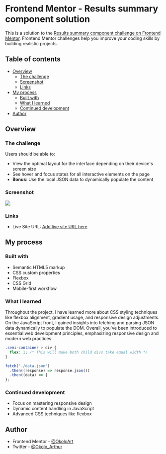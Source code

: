 # Frontend Mentor - Results summary component solution

This is a solution to the [Results summary component challenge on Frontend Mentor](https://www.frontendmentor.io/challenges/results-summary-component-CE_K6s0maV). Frontend Mentor challenges help you improve your coding skills by building realistic projects.

## Table of contents

- [Overview](#overview)
  - [The challenge](#the-challenge)
  - [Screenshot](#screenshot)
  - [Links](#links)
- [My process](#my-process)
  - [Built with](#built-with)
  - [What I learned](#what-i-learned)
  - [Continued development](#continued-development)
- [Author](#author)

## Overview

### The challenge

Users should be able to:

- View the optimal layout for the interface depending on their device's screen size
- See hover and focus states for all interactive elements on the page
- **Bonus**: Use the local JSON data to dynamically populate the content

### Screenshot

![](./screenshot.jpg)

### Links

- Live Site URL: [Add live site URL here](https://your-live-site-url.com)

## My process

### Built with

- Semantic HTML5 markup
- CSS custom properties
- Flexbox
- CSS Grid
- Mobile-first workflow

### What I learned

Throughout the project, I have learned more about CSS styling techniques like flexbox alignment, gradient usage, and responsive design adjustments. On the JavaScript front, I gained insights into fetching and parsing JSON data dynamically to populate the DOM. Overall, you've been introduced to essential web development principles, emphasizing responsive design and modern web practices.

```css
.semi-container > div {
  flex: 1; /* This will make both child divs take equal width */
}
```

```js
fetch("./data.json")
  .then((response) => response.json())
  .then((data) => {
};
```

### Continued development

- Focus on mastering responsive design
- Dynamic content handling in JavaScript
- Advanced CSS techniques like flexbox

## Author

- Frontend Mentor - [@OkoloArt](https://www.frontendmentor.io/profile/OkoloArt)
- Twitter - [@Okolo_Arthur](https://twitter.com/Okolo_Arthur)

